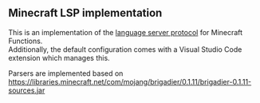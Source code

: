 ## Minecraft LSP implementation  
This is an implementation of the [language server protocol](https://langserver.org/) for Minecraft Functions.   
Additionally, the default configuration comes with a Visual Studio Code extension which manages this.

Parsers are implemented based on <https://libraries.minecraft.net/com/mojang/brigadier/0.1.11/brigadier-0.1.11-sources.jar>
